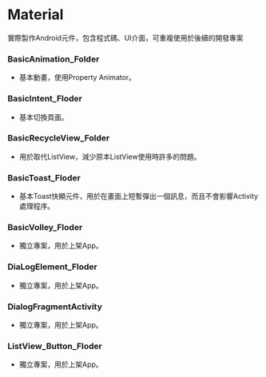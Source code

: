 # Material
實際製作Android元件，包含程式碼、UI介面，可重複使用於後續的開發專案

### BasicAnimation_Folder
* 基本動畫，使用Property Animator。

### BasicIntent_Floder
* 基本切換頁面。 

### BasicRecycleView_Folder
* 用於取代ListView，減少原本ListView使用時許多的問題。 

### BasicToast_Floder
* 基本Toast快顯元件，用於在畫面上短暫彈出一個訊息，而且不會影響Activity處理程序。 

### BasicVolley_Floder
* 獨立專案，用於上架App。 

### DiaLogElement_Floder
* 獨立專案，用於上架App。 

### DialogFragmentActivity
* 獨立專案，用於上架App。 

### ListView_Button_Floder
* 獨立專案，用於上架App。 
